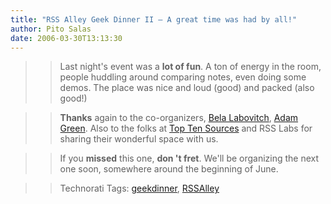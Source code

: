 ```yaml
---
title: "RSS Alley Geek Dinner II – A great time was had by all!"
author: Pito Salas
date: 2006-03-30T13:13:30
---
```



>>

>> Last night's event was a **lot of fun**. A ton of energy in the room,
people huddling around comparing notes, even doing some demos. The place was
nice and loud (good) and packed (also good!)

>>

>> **Thanks** again to the co-organizers, [Bela
Labovitch](<http://blogs.opml.org/BelaLabovitch>), [Adam
Green](<http://www.darwinianweb.com/>). Also to the folks at [Top Ten
Sources](<http://www.toptensources.com/toptensources/home.aspx>) and RSS Labs
for sharing their wonderful space with us.

>>

>> If you **missed** this one, **don 't fret**. We'll be organizing the next
one soon, somewhere around the beginning of June.

>>

>> Technorati Tags: [geekdinner](<http://www.technorati.com/tag/geekdinner>),
[RSSAlley](<http://www.technorati.com/tag/RSSAlley>)


